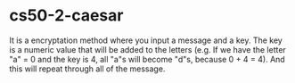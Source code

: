 # cs50-2-caesar
It is a encryptation method where you input a message and a key. The key is a numeric value that will be added to the letters (e.g. If we have the letter "a" = 0 and the key is 4, all "a"s will become "d"s, because 0 + 4 = 4). And this will repeat through all of the message.
